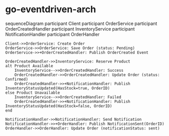 # go-eventdriven-arch

sequenceDiagram
    participant Client
    participant OrderService
    participant OrderCreatedHandler
    participant InventoryService
    participant NotificationHandler
    participant OrderHandler

    Client->>OrderService: Create Order
    OrderService->>OrderService: Save Order (status: Pending)
    OrderService->>+OrderCreatedHandler: Publish OrderCreated Event
    
    OrderCreatedHandler->>InventoryService: Reserve Product
    alt Product Available
        InventoryService-->>OrderCreatedHandler: Success
        OrderCreatedHandler->>OrderCreatedHandler: Update Order (status: Confirmed)
        OrderCreatedHandler->>+NotificationHandler: Publish InventoryStatusUpdated(HasStock=true, OrderID)
    else Product Unavailable
        InventoryService-->>OrderCreatedHandler: Failed
        OrderCreatedHandler->>+NotificationHandler: Publish InventoryStatusUpdated(HasStock=false, OrderID)
    end
    
    NotificationHandler->>NotificationHandler: Send Notification
    NotificationHandler->>+OrderHandler: Publish NotificationSent(OrderID)
    OrderHandler->>OrderHandler: Update Order (notificationStatus: sent)

